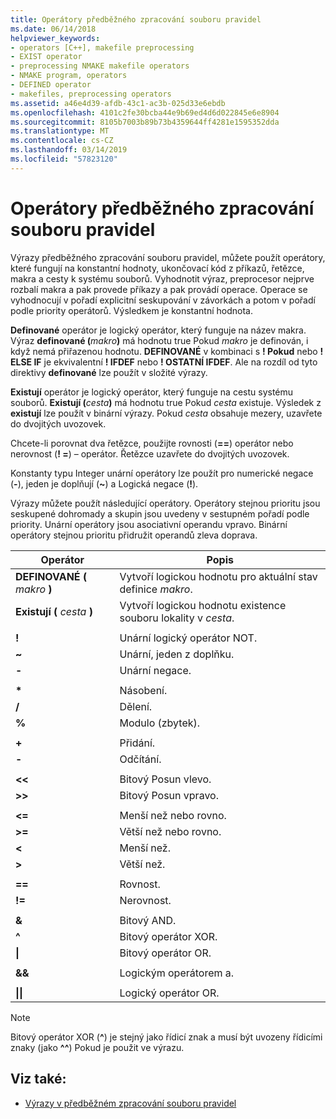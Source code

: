 ```yaml
---
title: Operátory předběžného zpracování souboru pravidel
ms.date: 06/14/2018
helpviewer_keywords:
- operators [C++], makefile preprocessing
- EXIST operator
- preprocessing NMAKE makefile operators
- NMAKE program, operators
- DEFINED operator
- makefiles, preprocessing operators
ms.assetid: a46e4d39-afdb-43c1-ac3b-025d33e6ebdb
ms.openlocfilehash: 4101c2fe30bcba44e9b69ed4d6d022845e6e8904
ms.sourcegitcommit: 8105b7003b89b73b4359644ff4281e1595352dda
ms.translationtype: MT
ms.contentlocale: cs-CZ
ms.lasthandoff: 03/14/2019
ms.locfileid: "57823120"
---
```

# <a name="makefile-preprocessing-operators"></a>Operátory předběžného zpracování souboru pravidel

Výrazy předběžného zpracování souboru pravidel, můžete použít operátory, které fungují na konstantní hodnoty, ukončovací kód z příkazů, řetězce, makra a cesty k systému souborů. Vyhodnotit výraz, preprocesor nejprve rozbalí makra a pak provede příkazy a pak provádí operace. Operace se vyhodnocují v pořadí explicitní seskupování v závorkách a potom v pořadí podle priority operátorů. Výsledkem je konstantní hodnota.

**Definované** operátor je logický operátor, který funguje na název makra. Výraz **definované (**_makro_**)** má hodnotu true Pokud *makro* je definován, i když nemá přiřazenou hodnotu. **DEFINOVANÉ** v kombinaci s **! Pokud** nebo **! ELSE IF** je ekvivalentní **! IFDEF** nebo **! OSTATNÍ IFDEF**. Ale na rozdíl od tyto direktivy **definované** lze použít v složité výrazy.

**Existují** operátor je logický operátor, který funguje na cestu systému souborů. **Existují (**_cesta_**)** má hodnotu true Pokud *cesta* existuje. Výsledek z **existují** lze použít v binární výrazy. Pokud *cesta* obsahuje mezery, uzavřete do dvojitých uvozovek.

Chcete-li porovnat dva řetězce, použijte rovnosti (**==**) operátor nebo nerovnost (**! =**) – operátor. Řetězce uzavřete do dvojitých uvozovek.

Konstanty typu Integer unární operátory lze použít pro numerické negace (**-**), jeden je doplňují (**~**) a Logická negace (**!**).

Výrazy můžete použít následující operátory. Operátory stejnou prioritu jsou seskupené dohromady a skupin jsou uvedeny v sestupném pořadí podle priority. Unární operátory jsou asociativní operandu vpravo. Binární operátory stejnou prioritu přidružit operandů zleva doprava.

|Operátor|Popis|
|--------------|-----------------|
|**DEFINOVANÉ (** *makro* **)**|Vytvoří logickou hodnotu pro aktuální stav definice *makro*.|
|**Existují (** *cesta* **)**|Vytvoří logickou hodnotu existence souboru lokality v *cesta*.|
|||
|**\!**|Unární logický operátor NOT.|
|**~**|Unární, jeden z doplňku.|
|**-**|Unární negace.|
|||
|**&#42;**|Násobení.|
|**/**|Dělení.|
|**%**|Modulo (zbytek).|
|||
|**+**|Přidání.|
|**-**|Odčítání.|
|||
|**\<\<**|Bitový Posun vlevo.|
|**>>**|Bitový Posun vpravo.|
|||
|**\<=**|Menší než nebo rovno.|
|**>=**|Větší než nebo rovno.|
|**\<**|Menší než.|
|**>**|Větší než.|
|||
|**==**|Rovnost.|
|**\!=**|Nerovnost.|
|||
|**&**|Bitový AND.|
|**^**|Bitový operátor XOR.|
|**&#124;**|Bitový operátor OR.|
|||
|**&&**|Logickým operátorem a.|
|||
|**&#124;&#124;**|Logický operátor OR.|

> [!NOTE]
> Bitový operátor XOR (**^**) je stejný jako řídicí znak a musí být uvozeny řídicími znaky (jako **^^**) Pokud je použit ve výrazu.

## <a name="see-also"></a>Viz také:

- [Výrazy v předběžném zpracování souboru pravidel](expressions-in-makefile-preprocessing.md)